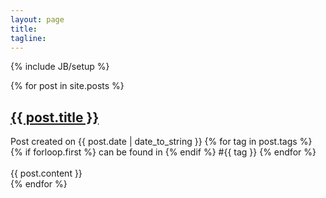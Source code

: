 ```yaml
---
layout: page
title: 
tagline: 
---
```

{% include JB/setup %}

{% for post in site.posts %}
<div class="post">
    <h2>
      <a class="content_head" href="{{ BASE_PATH}}{{ post.url }}">{{ post.title }}</a>
    </h2>
    <div>
      <span class="content_detail_info">Post created on {{ post.date | date_to_string }}</span>
      {% for tag in post.tags %} 
        {% if forloop.first %}
           <span class="content_detail_info">can be found in </span>
        {% endif %}
        <a class="content_tag">#{{ tag }}</a>
      {% endfor %}
    </div>  
    </br>
    <div class="content_body">
      {{ post.content }}
    </div>
</div>
{% endfor %}



